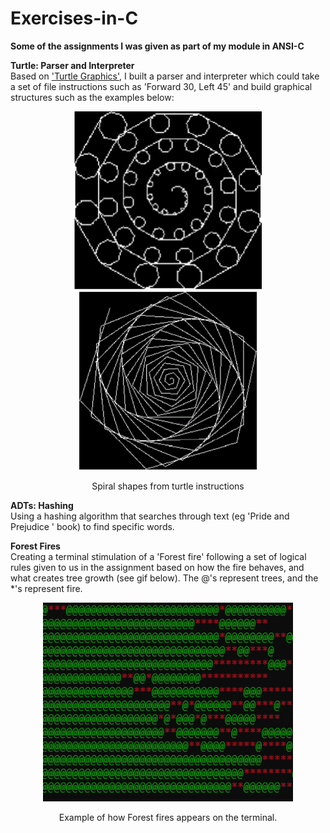 # Exercises-in-C
<b>Some of the assignments I was given as part of my module in ANSI-C</b>

<b>Turtle: Parser and Interpreter</b><br />
Based on ['Turtle Graphics'](https://en.wikipedia.org/wiki/Turtle_graphics), I built a parser and interpreter which could take a set of file instructions such as 'Forward 30, Left 45' and build graphical structures such as the examples below: 
<p align="center">
  <img src="images/spiral_1.PNG" width="300" alt="Spiral 1"/>
  <img src="images/spiral_2.PNG" width="285" alt="Spiral 2"/>
</p>

<p align="center">
  Spiral shapes from turtle instructions

<b>ADTs: Hashing</b><br />
Using a hashing algorithm that searches through text (eg 'Pride and Prejudice ' book) to find specific words. 

<b>Forest Fires</b><br />
Creating a terminal stimulation of a 'Forest fire' following a set of logical rules given to us in the assignment based on how the fire behaves, and what creates tree growth (see gif below). The @'s represent trees, and the \*'s represent fire. 

<p align="center">
  <img src="images/fire.gif" width="400" alt="Forest fire gif"/>
</p>

<p align="center">
  Example of how Forest fires appears on the terminal.
</p>



